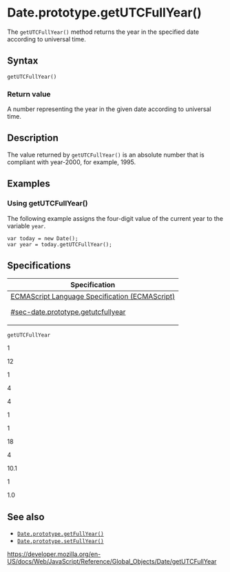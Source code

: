 # Date.prototype.getUTCFullYear()

The `getUTCFullYear()` method returns the year in the specified date according to universal time.

## Syntax

    getUTCFullYear()

### Return value

A number representing the year in the given date according to universal time.

## Description

The value returned by `getUTCFullYear()` is an absolute number that is compliant with year-2000, for example, 1995.

## Examples

### Using getUTCFullYear()

The following example assigns the four-digit value of the current year to the variable `year`.

    var today = new Date();
    var year = today.getUTCFullYear();

## Specifications

<table>
<thead>
<tr class="header">
<th>Specification</th>
</tr>
</thead>
<tbody>
<tr class="odd">
<td>
<a href="https://tc39.es/ecma262/#sec-date.prototype.getutcfullyear">ECMAScript Language Specification (ECMAScript)
<br/>

<span class="small">#sec-date.prototype.getutcfullyear</span>
</a>
</td>
</tr>
</tbody>
</table>

`getUTCFullYear`

1

12

1

4

4

1

1

18

4

10.1

1

1.0

## See also

-   [`Date.prototype.getFullYear()`](getfullyear)
-   [`Date.prototype.setFullYear()`](setfullyear)

<a href="https://developer.mozilla.org/en-US/docs/Web/JavaScript/Reference/Global_Objects/Date/getUTCFullYear" class="_attribution-link">https://developer.mozilla.org/en-US/docs/Web/JavaScript/Reference/Global_Objects/Date/getUTCFullYear</a>
